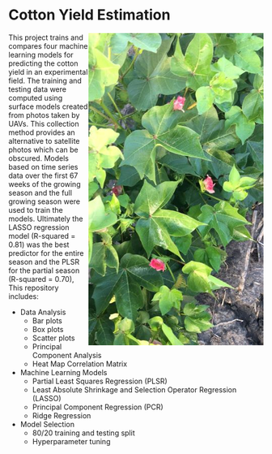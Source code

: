 # Cotton Yield Estimation
<img align="right" src="flowering stage cotton.jpg" />

This project trains and compares four machine learning models for predicting the cotton yield in an experimental field. The training and testing data were computed using surface models created from photos taken by UAVs. This collection method provides an alternative to satellite photos which can be obscured. Models based on time series data over the first 67 weeks of the growing season and the full growing season were used to train the models. Ultimately the LASSO regression model (R-squared = 0.81) was the best predictor for the entire season and the PLSR for the partial season (R-squared = 0.70), This repository includes:

* Data Analysis
  - Bar plots
  - Box plots
  - Scatter plots
  - Principal Component Analysis
  - Heat Map Correlation Matrix
* Machine Learning Models 
  - Partial Least Squares Regression (PLSR)
  - Least Absolute Shrinkage and Selection Operator Regression (LASSO)
  - Principal Component Regression (PCR)
  - Ridge Regression
* Model Selection
  - 80/20 training and testing split
  - Hyperparameter tuning

